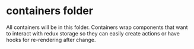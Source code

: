 # containers folder
All containers will be in this folder. Containers wrap components that want to interact with redux storage so they can easily create actions or have hooks for re-rendering after change.